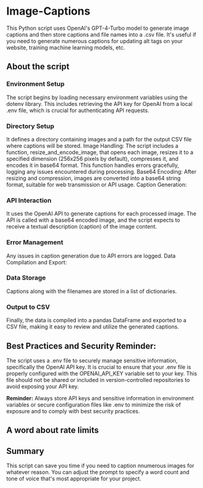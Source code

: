 # Image-Captions
This Python script uses OpenAI's GPT-4-Turbo model to generate image captions and then store captions and file names into a .csv file. It's useful if you need to generate numerous captions for updating alt tags on your website, training machine learning models, etc. 

## About the script

### Environment Setup
The script begins by loading necessary environment variables using the dotenv library. This includes retrieving the API key for OpenAI from a local .env file, which is crucial for authenticating API requests.

### Directory Setup
It defines a directory containing images and a path for the output CSV file where captions will be stored.
Image Handling: The script includes a function, resize_and_encode_image, that opens each image, resizes it to a specified dimension (256x256 pixels by default), compresses it, and encodes it in base64 format. This function handles errors gracefully, logging any issues encountered during processing.
Base64 Encoding: After resizing and compression, images are converted into a base64 string format, suitable for web transmission or API usage.
Caption Generation:

### API Interaction
It uses the OpenAI API to generate captions for each processed image. The API is called with a base64 encoded image, and the script expects to receive a textual description (caption) of the image content.

### Error Management
Any issues in caption generation due to API errors are logged.
Data Compilation and Export:

### Data Storage
Captions along with the filenames are stored in a list of dictionaries.

### Output to CSV
Finally, the data is compiled into a pandas DataFrame and exported to a CSV file, making it easy to review and utilize the generated captions.

## Best Practices and Security Reminder:
The script uses a .env file to securely manage sensitive information, specifically the OpenAI API key. It is crucial to ensure that your .env file is properly configured with the OPENAI_API_KEY variable set to your key. This file should not be shared or included in version-controlled repositories to avoid exposing your API key.

**Reminder:** Always store API keys and sensitive information in environment variables or secure configuration files like .env to minimize the risk of exposure and to comply with best security practices.

## A word about rate limits

## Summary
This script can save you time if you need to caption nnumerous images for whatever reason. You can adjust the prompt to specify a word count and tone of voice that's most appropriate for your project.
